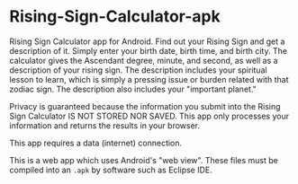 Rising-Sign-Calculator-apk
==========================

Rising Sign Calculator app for Android. Find out your Rising Sign and get a description of it. Simply enter your birth date, birth time, and birth city. The calculator gives the Ascendant degree, minute, and second, as well as a description of your rising sign. The description includes your spiritual lesson to learn, which is simply a pressing issue or burden related with that zodiac sign. The description also includes your "important planet."

Privacy is guaranteed because the information you submit into the Rising Sign Calculator IS NOT STORED NOR SAVED. This app only processes your information and returns the results in your browser.

This app requires a data (internet) connection.

This is a web app which uses Android's "web view". These files must be compiled into an `.apk` by software such as Eclipse IDE.
